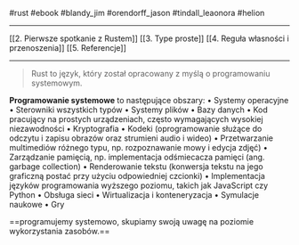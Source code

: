 #rust #ebook #blandy_jim #orendorff_jason #tindall_leaonora #helion 

--------
[[2. Pierwsze spotkanie z Rustem]]
[[3.  Type proste]]
[[4. Reguła własności i przenoszenia]]
[[5. Referencje]]



----

> Rust to język, który został opracowany z myślą o programowaniu systemowym.

**Programowanie systemowe** to następujące obszary:
• Systemy operacyjne
• Sterowniki wszystkich typów
• Systemy plików
• Bazy danych
• Kod pracujący na prostych urządzeniach, często wymagających wysokiej niezawodności
• Kryptografia
• Kodeki (oprogramowanie służące do odczytu i zapisu obrazów oraz strumieni audio i wideo)
• Przetwarzanie multimediów różnego typu, np. rozpoznawanie mowy i edycja zdjęć)
• Zarządzanie pamięcią, np. implementacja odśmiecacza pamięci (ang. garbage collection)
• Renderowanie tekstu (konwersja tekstu na jego graficzną postać przy użyciu odpowiedniej czcionki)
• Implementacja języków programowania wyższego poziomu, takich jak JavaScript czy Python
• Obsługa sieci
• Wirtualizacja i konteneryzacja
• Symulacje naukowe
• Gry

==programujemy systemowo, skupiamy swoją uwagę na poziomie wykorzystania zasobów.==





